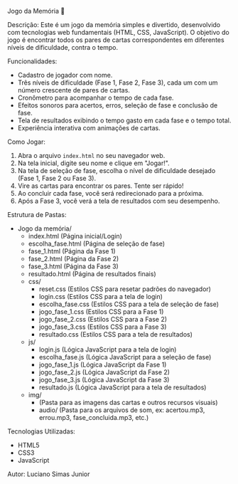 Jogo da Memória 🎉

Descrição:
Este é um jogo da memória simples e divertido, desenvolvido com tecnologias web fundamentais (HTML, CSS, JavaScript). O objetivo do jogo é encontrar todos os pares de cartas correspondentes em diferentes níveis de dificuldade, contra o tempo.

Funcionalidades:
- Cadastro de jogador com nome.
- Três níveis de dificuldade (Fase 1, Fase 2, Fase 3), cada um com um número crescente de pares de cartas.
- Cronômetro para acompanhar o tempo de cada fase.
- Efeitos sonoros para acertos, erros, seleção de fase e conclusão de fase.
- Tela de resultados exibindo o tempo gasto em cada fase e o tempo total.
- Experiência interativa com animações de cartas.

Como Jogar:
1. Abra o arquivo `index.html` no seu navegador web.
2. Na tela inicial, digite seu nome e clique em "Jogar!".
3. Na tela de seleção de fase, escolha o nível de dificuldade desejado (Fase 1, Fase 2 ou Fase 3).
4. Vire as cartas para encontrar os pares. Tente ser rápido!
5. Ao concluir cada fase, você será redirecionado para a próxima.
6. Após a Fase 3, você verá a tela de resultados com seu desempenho.

Estrutura de Pastas:
- Jogo da memória/
  - index.html (Página inicial/Login)
  - escolha_fase.html (Página de seleção de fase)
  - fase_1.html (Página da Fase 1)
  - fase_2.html (Página da Fase 2)
  - fase_3.html (Página da Fase 3)
  - resultado.html (Página de resultados finais)
  - css/
    - reset.css (Estilos CSS para resetar padrões do navegador)
    - login.css (Estilos CSS para a tela de login)
    - escolha_fase.css (Estilos CSS para a tela de seleção de fase)
    - jogo_fase_1.css (Estilos CSS para a Fase 1)
    - jogo_fase_2.css (Estilos CSS para a Fase 2)
    - jogo_fase_3.css (Estilos CSS para a Fase 3)
    - resultado.css (Estilos CSS para a tela de resultados)
  - js/
    - login.js (Lógica JavaScript para a tela de login)
    - escolha_fase.js (Lógica JavaScript para a seleção de fase)
    - jogo_fase_1.js (Lógica JavaScript da Fase 1)
    - jogo_fase_2.js (Lógica JavaScript da Fase 2)
    - jogo_fase_3.js (Lógica JavaScript da Fase 3)
    - resultado.js (Lógica JavaScript para a tela de resultados)
  - img/
    - (Pasta para as imagens das cartas e outros recursos visuais)
    - audio/ (Pasta para os arquivos de som, ex: acertou.mp3, errou.mp3, fase_concluida.mp3, etc.)

Tecnologias Utilizadas:
- HTML5
- CSS3
- JavaScript

Autor:
Luciano Simas Junior
